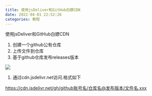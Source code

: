 ```yaml
---
title: 使用jsDeliver和GitHub白嫖CDN
date: 2022-04-01 22:52:26
categories: 教程
---
```





使用jsDeliver和GitHub白嫖CDN

1. 创建一个github公有仓库
2. 上传文件到仓库
3. 基于github仓库发布releases版本

![](https://cdn.jsdelivr.net/gh/zuohl/cdn@1.1/%E5%B1%8F%E5%B9%95%E6%88%AA%E5%9B%BE%202022-03-28%20215632.png)

1. 通过cdn.jsdelivr.net访问.格式如下


https://cdn.jsdelivr.net/gh/github账号名/仓库名@发布版本/文件名.xxx
